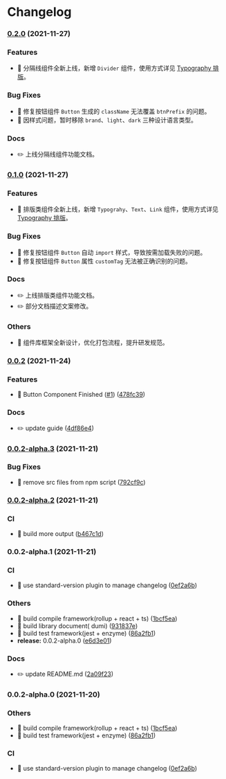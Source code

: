 # Changelog

### [0.2.0](https://github.com/nuwa-design/nuwa-design/releases/tag/v0.2.0) (2021-11-27)

### Features

* 🎸 分隔线组件全新上线，新增 `Divider` 组件，使用方式详见 [Typography 排版](https://nuwa.design/components/divider)。

### Bug Fixes

* 🐛 修复按钮组件 `Button` 生成的 `className` 无法覆盖 `btnPrefix` 的问题。
* 🐛 因样式问题，暂时移除 `brand`、`light`、`dark` 三种设计语言类型。

### Docs

* ✏️ 上线分隔线组件功能文档。

### [0.1.0](https://github.com/nuwa-design/nuwa-design/releases/tag/v0.1.0) (2021-11-27)

### Features

* 🎸 排版类组件全新上线，新增 `Typograhy`、`Text`、`Link` 组件，使用方式详见 [Typography 排版](https://nuwa.design/components/typography)。

### Bug Fixes

* 🐛 修复按钮组件 `Button` 自动 `import` 样式，导致按需加载失败的问题。
* 🐛 修复按钮组件 `Button` 属性 `customTag` 无法被正确识别的问题。

### Docs

* ✏️ 上线排版类组件功能文档。
* ✏️ 部分文档描述文案修改。

### Others

* 🤖 组件库框架全新设计，优化打包流程，提升研发规范。

### [0.0.2](https://github.com/nuwa-design/nuwa-design/compare/v0.0.2-alpha.3...v0.0.2) (2021-11-24)


### Features

* 🎸 Button Component Finished ([#1](https://github.com/nuwa-design/nuwa-design/issues/1)) ([478fc39](https://github.com/nuwa-design/nuwa-design/commit/478fc392ef2a0a86cb43811d5c48e0ac349f46f0))


### Docs

* ✏️ update guide ([4df86e4](https://github.com/nuwa-design/nuwa-design/commit/4df86e454ecb8811bd50ae310bf01a70c0350407))

### [0.0.2-alpha.3](https://github.com/nuwa-design/nuwa-design/compare/v0.0.2-alpha.2...v0.0.2-alpha.3) (2021-11-21)

### Bug Fixes

* 🐛 remove src files from npm
  script ([792cf9c](https://github.com/nuwa-design/nuwa-design/commit/792cf9c6c100e2290d20e182b9d55c73b8c230c0))

### [0.0.2-alpha.2](https://github.com/nuwa-design/nuwa-design/compare/v0.0.2-alpha.1...v0.0.2-alpha.2) (2021-11-21)

### CI

* 🎡 build more
  output ([b467c1d](https://github.com/nuwa-design/nuwa-design/commit/b467c1dd21d26d3e0ae49690726fbbc0f8b19279))

### 0.0.2-alpha.1 (2021-11-21)

### CI

* 🎡 use standard-version plugin to manage
  changelog ([0ef2a6b](https://github.com/mjzhang1993/lerna-test/commit/0ef2a6ba695d268ea18d611bb80cb0945d154698))

### Others

* 🤖 build compile framework(rollup + react +
  ts) ([1bcf5ea](https://github.com/mjzhang1993/lerna-test/commit/1bcf5eab605e59101fa4ad6d95d31f74a2ad8730))
* 🤖 build library document(
  dumi) ([931837e](https://github.com/mjzhang1993/lerna-test/commit/931837e6d77999bda3909b92cf87badc72d96da7))
* 🤖 build test framework(jest +
  enzyme) ([86a2fb1](https://github.com/mjzhang1993/lerna-test/commit/86a2fb1d2199d5544b4fe1837ae1a0caf789cf4c))
* **release:**
  0.0.2-alpha.0 ([e6d3e01](https://github.com/mjzhang1993/lerna-test/commit/e6d3e01daaf7ecb0b9b69f4156e7f6773cd6574e))

### Docs

* ✏️ update
  README.md ([2a09f23](https://github.com/mjzhang1993/lerna-test/commit/2a09f2346e173763ba59e7c1400ef9614e634874))

### 0.0.2-alpha.0 (2021-11-20)

### Others

* 🤖 build compile framework(rollup + react +
  ts) ([1bcf5ea](https://github.com/mjzhang1993/lerna-test/commit/1bcf5eab605e59101fa4ad6d95d31f74a2ad8730))
* 🤖 build test framework(jest +
  enzyme) ([86a2fb1](https://github.com/mjzhang1993/lerna-test/commit/86a2fb1d2199d5544b4fe1837ae1a0caf789cf4c))

### CI

* 🎡 use standard-version plugin to manage
  changelog ([0ef2a6b](https://github.com/mjzhang1993/lerna-test/commit/0ef2a6ba695d268ea18d611bb80cb0945d154698))
